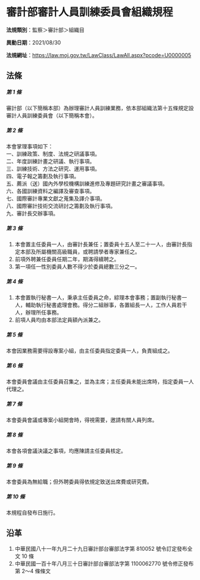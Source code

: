 # 審計部審計人員訓練委員會組織規程




**法規類別**：監察＞審計部＞組織目

**異動日期**：2021/08/30  

**法規網址**：https://law.moj.gov.tw/LawClass/LawAll.aspx?pcode=U0000005



## 法條
##### 第 1 條
審計部（以下簡稱本部）為辦理審計人員訓練業務，依本部組織法第十五條規定設審計人員訓練委員會（以下簡稱本會）。

##### 第 2 條
本會掌理事項如下：  
一、訓練政策、制度、法規之研議事項。  
二、年度訓練計畫之研議、執行事項。  
三、訓練技術、方法之研究、運用事項。  
四、電子報之籌劃及執行事項。  
五、薦派（送）國內外學校機構訓練進修及專題研究計畫之審議事項。  
六、各國訓練資料之編譯及審查事項。  
七、國際審計專業文獻之蒐集及譯介事項。  
八、國際審計技術交流研討之籌劃及執行事項。  
九、審計長交辦事項。

##### 第 3 條
1. 本會置主任委員一人，由審計長兼任；置委員十五人至二十一人，由審計長指定本部及所屬機關高級職員，或聘請學者專家兼任之。
1. 前項外聘兼任委員任期二年，期滿得續聘之。
1. 第一項任一性別委員人數不得少於委員總數三分之一。

##### 第 4 條
1. 本會置執行秘書一人，秉承主任委員之命，綜理本會事務；置副執行秘書一人，輔助執行秘書處理會務。得分二組辦事，各置組長一人，工作人員若干人，辦理所任事務。
1. 前項人員均由本部法定員額內派兼之。

##### 第 5 條
本會因業務需要得設專案小組，由主任委員指定委員一人，負責組成之。

##### 第 6 條
本會委員會議由主任委員召集之，並為主席；主任委員未能出席時，指定委員一人代理之。

##### 第 7 條
本會委員會議或專案小組開會時，得視需要，邀請有關人員列席。

##### 第 8 條
本會各項會議決議之事項，均應陳請主任委員核定。

##### 第 9 條
本會委員為無給職；但外聘委員得依規定致送出席費或研究費。

##### 第 10 條
本規程自發布日施行。

## 沿革
1. 中華民國八十一年九月二十九日審計部台審部法字第 810052 號令訂定發布全文 10 條
1. 中華民國一百十年八月三十日審計部台審部法字第 1100062770 號令修正發布第 2～4 條條文
